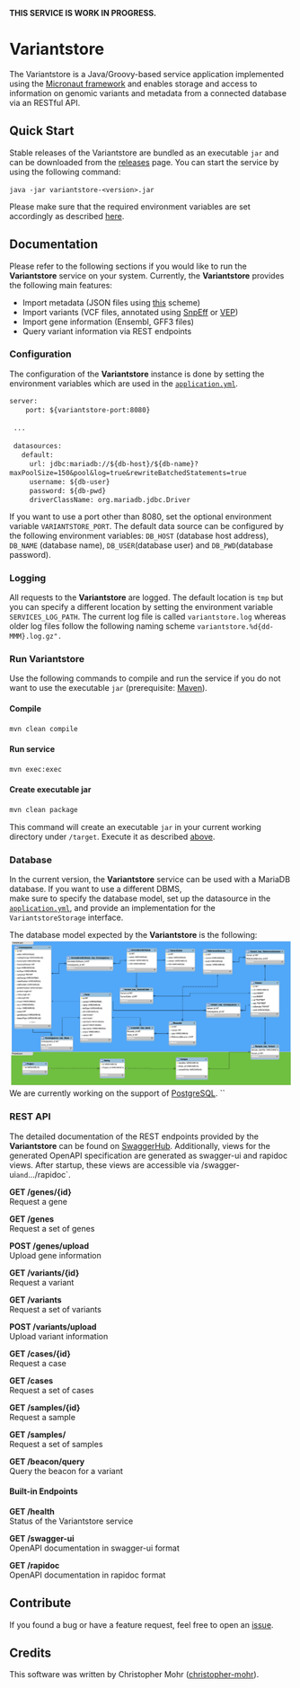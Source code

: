 **THIS SERVICE IS WORK IN PROGRESS.**

# Variantstore
The Variantstore is a Java/Groovy-based service application implemented using the [Micronaut framework](https://micronaut.io) and enables storage and access to information on genomic variants and metadata from a connected database via an RESTful API. 

## Quick Start

Stable releases of the Variantstore are bundled as an executable `jar` and can be downloaded from the [releases](https://github.com/qbicsoftware/oncostore-proto-project/releases) page. You can start the service by using the following command:

`java -jar variantstore-<version>.jar`

Please make sure that the required environment variables are set accordingly as described [here](#Configuration).
## Documentation

Please refer to the following sections if you would like to run the **Variantstore** service on your system. Currently, the **Variantstore**
provides the following main features: 
* Import metadata (JSON files using [this](https://github.com/qbicsoftware/mtb-metadata-specs/blob/master/schemes/mtb/variants.metadata.schema.json) scheme) 
* Import variants (VCF files, annotated using [SnpEff](http://snpeff.sourceforge.net) or [VEP](https://www.ensembl.org/info/docs/tools/vep/index.html)) 
* Import gene information (Ensembl, GFF3 files)  
* Query variant information via REST endpoints

### Configuration
The configuration of the **Variantstore** instance is done by setting the environment variables which are used in the [`application.yml`](https://github.com/qbicsoftware/oncostore-proto-project/blob/development/src/main/resources/application.yml).

```
server:
    port: ${variantstore-port:8080}

 ...

 datasources:
   default:
     url: jdbc:mariadb://${db-host}/${db-name}?maxPoolSize=150&pool&log=true&rewriteBatchedStatements=true
     username: ${db-user}
     password: ${db-pwd}
     driverClassName: org.mariadb.jdbc.Driver
```

If you want to use a port other than 8080, set the optional environment variable `VARIANTSTORE_PORT`. The default data source can be configured by the following environment variables: `DB_HOST` (database host address), `DB_NAME` (database name), `DB_USER`(database user) and `DB_PWD`(database password).

### Logging
All requests to the **Variantstore** are logged. The default location is `tmp` but you can specify a different location by 
setting the environment variable `SERVICES_LOG_PATH`. The current log file is called `variantstore.log` whereas older 
log files follow the following naming scheme `variantstore.%d{dd-MMM}.log.gz".`

### Run Variantstore
Use the following commands to compile and run the service if you do not want to use the executable `jar`
(prerequisite: [Maven](https://maven.apache.org)).
#### Compile
```bash
mvn clean compile
```

#### Run service
```bash
mvn exec:exec
```

#### Create executable jar
```bash
mvn clean package
```

This command will create an executable `jar` in your current working directory under `/target`. Execute it as described 
[above](#quick-start).

### Database
In the current version, the **Variantstore** service can be used with a MariaDB database. If you want to use a different DBMS,  
make sure to specify the database model, set up the datasource in the [`application.yml`](https://github.com/qbicsoftware/oncostore-proto-project/blob/development/src/main/resources/application.yml), 
and provide an implementation for the `VariantstoreStorage` interface. 

The database model expected by the **Variantstore** is the following:
![diagram](models/oncostore-model-diagram.png) We are currently working on the support of [PostgreSQL](https://www.postgresql.org).
``
### REST API
The detailed documentation of the REST endpoints provided by the **Variantstore** can be found on [SwaggerHub](https://app.swaggerhub.com/apis/christopher-mohr/variantstore/0.2).
Additionally, views for the generated OpenAPI specification are generated as swagger-ui and rapidoc views. After startup, these views are accessible via /swagger-ui` and `.../rapidoc`.
                                                                                                                                                          


**GET /genes/{id}**  
Request a gene

**GET /genes**  
Request a set of genes

**POST /genes/upload**  
Upload gene information

**GET /variants/{id}**  
Request a variant

**GET /variants**  
Request a set of variants

**POST /variants/upload**  
Upload variant information 

**GET /cases/{id}**  
Request a case

**GET /cases**  
Request a set of cases

**GET /samples/{id}**  
Request a sample

**GET /samples/**  
Request a set of samples

**GET /beacon/query**  
Query the beacon for a variant

#### Built-in Endpoints

**GET /health**  
Status of the Variantstore service

**GET /swagger-ui**  
OpenAPI documentation in swagger-ui format

**GET /rapidoc**  
OpenAPI documentation in rapidoc format


## Contribute
If you found a bug or have a feature request, feel free to open an [issue](https://github.com/qbicsoftware/oncostore-proto-project/issues/new).

## Credits
This software was written by Christopher Mohr ([christopher-mohr](https://github.com/christopher-mohr)).